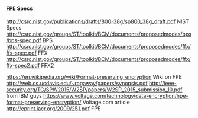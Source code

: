 #### FPE Specs

http://csrc.nist.gov/publications/drafts/800-38g/sp800_38g_draft.pdf NIST Specs
http://csrc.nist.gov/groups/ST/toolkit/BCM/documents/proposedmodes/bps/bps-spec.pdf BPS
http://csrc.nist.gov/groups/ST/toolkit/BCM/documents/proposedmodes/ffx/ffx-spec.pdf FFX
http://csrc.nist.gov/groups/ST/toolkit/BCM/documents/proposedmodes/ffx/ffx-spec2.pdf FFX2

https://en.wikipedia.org/wiki/Format-preserving_encryption Wiki on FPE
http://web.cs.ucdavis.edu/~rogaway/papers/synopsis.pdf
http://ieee-security.org/TC/SPW2015/W2SP/papers/W2SP_2015_submission_10.pdf from IBM guys
https://www.voltage.com/technology/data-encryption/hpe-format-preserving-encryption/ Voltage.com article
http://eprint.iacr.org/2009/251.pdf FPE
